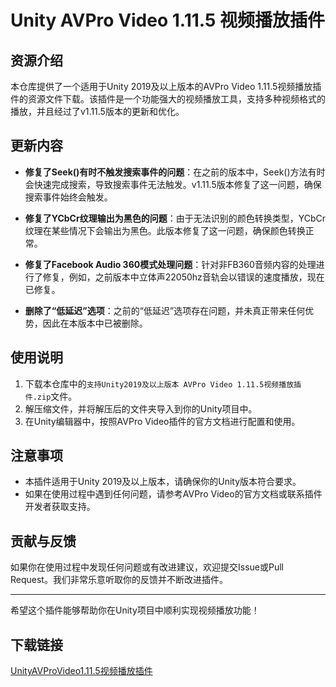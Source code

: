 # Unity AVPro Video 1.11.5 视频播放插件

## 资源介绍

本仓库提供了一个适用于Unity 2019及以上版本的AVPro Video 1.11.5视频播放插件的资源文件下载。该插件是一个功能强大的视频播放工具，支持多种视频格式的播放，并且经过了v1.11.5版本的更新和优化。

## 更新内容

- **修复了Seek()有时不触发搜索事件的问题**：在之前的版本中，Seek()方法有时会快速完成搜索，导致搜索事件无法触发。v1.11.5版本修复了这一问题，确保搜索事件始终会触发。
  
- **修复了YCbCr纹理输出为黑色的问题**：由于无法识别的颜色转换类型，YCbCr纹理在某些情况下会输出为黑色。此版本修复了这一问题，确保颜色转换正常。

- **修复了Facebook Audio 360模式处理问题**：针对非FB360音频内容的处理进行了修复，例如，之前版本中立体声22050hz音轨会以错误的速度播放，现在已修复。

- **删除了“低延迟”选项**：之前的“低延迟”选项存在问题，并未真正带来任何优势，因此在本版本中已被删除。

## 使用说明

1. 下载本仓库中的`支持Unity2019及以上版本 AVPro Video 1.11.5视频播放插件.zip`文件。
2. 解压缩文件，并将解压后的文件夹导入到你的Unity项目中。
3. 在Unity编辑器中，按照AVPro Video插件的官方文档进行配置和使用。

## 注意事项

- 本插件适用于Unity 2019及以上版本，请确保你的Unity版本符合要求。
- 如果在使用过程中遇到任何问题，请参考AVPro Video的官方文档或联系插件开发者获取支持。

## 贡献与反馈

如果你在使用过程中发现任何问题或有改进建议，欢迎提交Issue或Pull Request。我们非常乐意听取你的反馈并不断改进插件。

---

希望这个插件能够帮助你在Unity项目中顺利实现视频播放功能！

## 下载链接

[UnityAVProVideo1.11.5视频播放插件](https://pan.quark.cn/s/11493175f929)